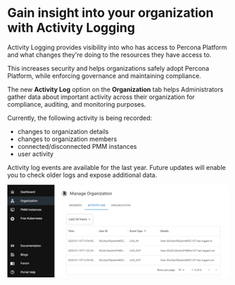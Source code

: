 
# Gain insight into your organization with Activity Logging

Activity Logging provides visibility into who has access to Percona Platform and what changes they're doing to the resources they have access to. 

This increases security and helps organizations safely adopt Percona Platform, while enforcing governance and maintaining compliance. 

The new **Activity Log** option on the **Organization** tab helps Administrators gather data about important activity across their organization for compliance, auditing, and monitoring purposes.

Currently, the following activity is being recorded:

- changes to organization details
- changes to organization members
- connected/disconnected PMM instances
- user activity

Activity log events are available for the last year. Future updates will enable you to check older logs and expose additional data.

![Activity Logging](../images/activity_logging.png)